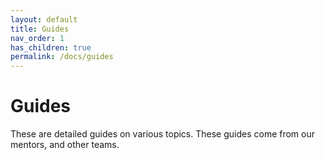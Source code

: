 ```yaml
---
layout: default
title: Guides
nav_order: 1
has_children: true
permalink: /docs/guides
---
```


# Guides

These are detailed guides on various topics. These guides come from our mentors, and other teams.